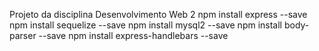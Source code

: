 Projeto da disciplina Desenvolvimento Web 2 
npm install express --save
npm install sequelize --save
npm install mysql2 --save
npm install body-parser --save
npm install express-handlebars --save
